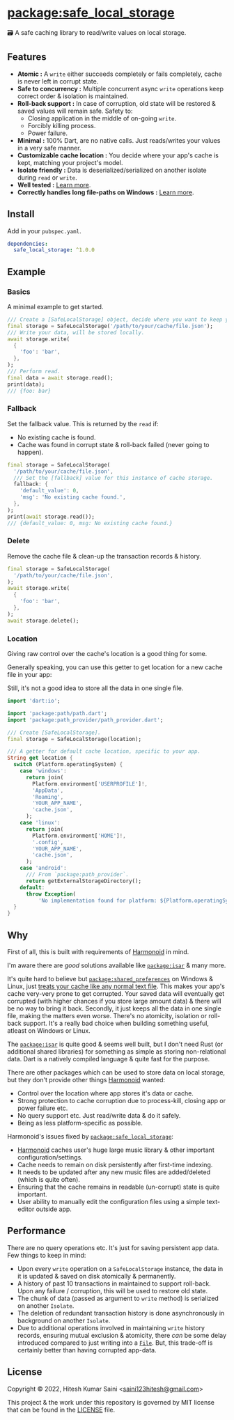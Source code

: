 # [package:safe_local_storage](https://github.com/alexmercerind/safe_local_storage)

🗃️ A safe caching library to read/write values on local storage.

## Features

- **Atomic :** A `write` either succeeds completely or fails completely, cache is never left in corrupt state.
- **Safe to concurrency :** Multiple concurrent async `write` operations keep correct order & isolation is maintained.
- **Roll-back support :** In case of corruption, old state will be restored & saved values will remain safe. Safety to:
  - Closing application in the middle of on-going `write`.
  - Forcibly killing process.
  - Power failure.
- **Minimal :** 100% Dart, are no native calls. Just reads/writes your values in a very safe manner.
- **Customizable cache location :** You decide where your app's cache is kept, matching your project's model.
- **Isolate friendly :** Data is deserialized/serialized on another isolate during `read` or `write`.
- **Well tested :** [Learn more](https://github.com/harmonoid/safe_local_storage/blob/master/test/safe_local_storage_test.dart).
- **Correctly handles long file-paths on Windows :** [Learn more](https://github.com/dart-lang/sdk/issues/27825).

## Install

Add in your `pubspec.yaml`.

```yaml
dependencies:
  safe_local_storage: ^1.0.0
```

## Example

### Basics

A minimal example to get started.

```dart
/// Create a [SafeLocalStorage] object, decide where you want to keep your cache.
final storage = SafeLocalStorage('/path/to/your/cache/file.json');
/// Write your data, will be stored locally.
await storage.write(
  {
    'foo': 'bar',
  },
);
/// Perform read.
final data = await storage.read();
print(data);
/// {foo: bar}
```

### Fallback

Set the fallback value. This is returned by the `read` if:

- No existing cache is found.
- Cache was found in corrupt state & roll-back failed (never going to happen).

```dart
final storage = SafeLocalStorage(
  '/path/to/your/cache/file.json',
  /// Set the [fallback] value for this instance of cache storage.
  fallback: {
    'default_value': 0,
    'msg': 'No existing cache found.',
  },
);
print(await storage.read());
/// {default_value: 0, msg: No existing cache found.}
```

### Delete

Remove the cache file & clean-up the transaction records & history.

```dart
final storage = SafeLocalStorage(
  '/path/to/your/cache/file.json',
);
await storage.write(
  {
    'foo': 'bar',
  },
);
await storage.delete();
```

### Location

Giving raw control over the cache's location is a good thing for some.

Generally speaking, you can use this getter to get location for a new cache file in your app:

Still, it's not a good idea to store all the data in one single file.

```dart
import 'dart:io';

import 'package:path/path.dart';
import 'package:path_provider/path_provider.dart';

/// Create [SafeLocalStorage].
final storage = SafeLocalStorage(location);

/// A getter for default cache location, specific to your app.
String get location {
  switch (Platform.operatingSystem) {
    case 'windows':
      return join(
        Platform.environment['USERPROFILE']!,
        'AppData',
        'Roaming',
        'YOUR_APP_NAME',
        'cache.json',
      );
    case 'linux':
      return join(
        Platform.environment['HOME']!,
        '.config',
        'YOUR_APP_NAME',
        'cache.json',
      );
    case 'android':
      /// From `package:path_provider`.
      return getExternalStorageDirectory();
    default:
      throw Exception(
          'No implementation found for platform: ${Platform.operatingSystem}');
  }
}
```

## Why

First of all, this is built with requirements of [Harmonoid](https://github.com/harmonoid/harmonoid) in mind.

I'm aware there are _good_ solutions available like [`package:isar`](https://pub.dev/packages/isar) & many more.

It's quite hard to believe but [`package:shared_preferences`](https://pub.dev/packages/shared_preferences) on Windows & Linux, just [treats your cache like any normal text file](https://github.com/flutter/plugins/blob/main/packages/shared_preferences/shared_preferences_windows/lib/shared_preferences_windows.dart). This makes your app's cache very-very prone to get corrupted. Your saved data will eventually get corrupted (with higher chances if you store large amount data) & there will be no way to bring it back. Secondly, it just keeps all the data in one single file, making the matters even worse. There's no atomicity, isolation or roll-back support. It's a really bad choice when building something useful, atleast on Windows or Linux.

The [`package:isar`](https://pub.dev/packages/isar) is quite good & seems well built, but I don't need Rust (or additional shared libraries) for something as simple as storing non-relational data. Dart is a natively compiled language & quite fast for the purpose.

There are other packages which can be used to store data on local storage, but they don't provide other things [Harmonoid](https://github.com/harmonoid/harmonoid) wanted:

- Control over the location where app stores it's data or cache.
- Strong protection to cache corruption due to process-kill, closing app or power failure etc.
- No query support etc. Just read/write data & do it safely.
- Being as less platform-specific as possible.

Harmonoid's issues fixed by [`package:safe_local_storage`](https://github.com/harmonoid/safe_local_storage):

- [Harmonoid](https://github.com/harmonoid/harmonoid) caches user's huge large music library & other important configuration/settings.
- Cache needs to remain on disk persistently after first-time indexing.
- It needs to be updated after any new music files are added/deleted (which is quite often).
- Ensuring that the cache remains in readable (un-corrupt) state is quite important.
- User ability to manually edit the configuration files using a simple text-editor outside app.

## Performance

There are no query operations etc. It's just for saving persistent app data. Few things to keep in mind:

- Upon every `write` operation on a `SafeLocalStorage` instance, the data in it is updated & saved on disk atomically & permanently.
- A history of past 10 transactions in maintained to support roll-back. Upon any failure / corruption, this will be used to restore old state.
- The chunk of data (passed as argument to `write` method) is serialized on another `Isolate`.
- The deletion of redundant transaction history is done asynchronously in background on another `Isolate`.
- Due to additional operations involved in maintaining `write` history records, ensuring mutual exclusion & atomicity, there _can_ be some delay introduced compared to just writing into a [`File`](https://api.dart.dev/stable/2.18.1/dart-io/File-class.html). But, this trade-off is certainly better than having corrupted app-data.

## License

Copyright © 2022, Hitesh Kumar Saini <<saini123hitesh@gmail.com>>

This project & the work under this repository is governed by MIT license that can be found in the [LICENSE](https://github.com/harmonoid/safe_local_storage/blob/master/LICENSE) file.
